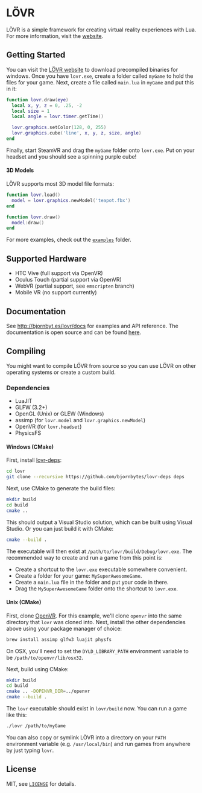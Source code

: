 LÖVR
===

LÖVR is a simple framework for creating virtual reality experiences with Lua.  For more information,
visit the [website](http://bjornbyt.es/lovr).

Getting Started
---

You can visit the [LÖVR website](http://bjornbyt.es/lovr) to download precompiled binaries for
windows.  Once you have `lovr.exe`, create a folder called `myGame` to hold the files for your game.
Next, create a file called `main.lua` in `myGame` and put this in it:

```lua
function lovr.draw(eye)
  local x, y, z = 0, .25, -2
  local size = 1
  local angle = lovr.timer.getTime()

  lovr.graphics.setColor(128, 0, 255)
  lovr.graphics.cube('line', x, y, z, size, angle)
end
```

Finally, start SteamVR and drag the `myGame` folder onto `lovr.exe`.  Put on your headset and you
should see a spinning purple cube!

#### 3D Models

LÖVR supports most 3D model file formats:

```lua
function lovr.load()
  model = lovr.graphics.newModel('teapot.fbx')
end

function lovr.draw()
  model:draw()
end
```

For more examples, check out the [`examples`](examples) folder.

Supported Hardware
---

- HTC Vive (full support via OpenVR)
- Oculus Touch (partial support via OpenVR)
- WebVR (partial support, see `emscripten` branch)
- Mobile VR (no support currently)

Documentation
---

See <http://bjornbyt.es/lovr/docs> for examples and API reference.  The documentation is open source
and can be found [here](https://github.com/bjornbytes/lovr-docs).

Compiling
---

You might want to compile LÖVR from source so you can use LÖVR on other operating systems or create
a custom build.

### Dependencies

- LuaJIT
- GLFW (3.2+)
- OpenGL (Unix) or GLEW (Windows)
- assimp (for `lovr.model` and `lovr.graphics.newModel`)
- OpenVR (for `lovr.headset`)
- PhysicsFS

#### Windows (CMake)

First, install [lovr-deps](https://github.com/bjornbytes/lovr-deps):

```sh
cd lovr
git clone --recursive https://github.com/bjornbytes/lovr-deps deps
```

Next, use CMake to generate the build files:

```sh
mkdir build
cd build
cmake ..
```

This should output a Visual Studio solution, which can be built using Visual Studio.  Or you can
just build it with CMake:

```sh
cmake --build .
```

The executable will then exist at `/path/to/lovr/build/Debug/lovr.exe`.  The recommended way to
create and run a game from this point is:

- Create a shortcut to the `lovr.exe` executable somewhere convenient.
- Create a folder for your game: `MySuperAwesomeGame`.
- Create a `main.lua` file in the folder and put your code in there.
- Drag the `MySuperAwesomeGame` folder onto the shortcut to `lovr.exe`.

#### Unix (CMake)

First, clone [OpenVR](https://github.com/ValveSoftware/openvr).  For this example, we'll clone
`openvr` into the same directory that `lovr` was cloned into.  Next, install the other dependencies
above using your package manager of choice:

```sh
brew install assimp glfw3 luajit physfs
```

On OSX, you'll need to set the `DYLD_LIBRARY_PATH` environment variable to be
`/path/to/openvr/lib/osx32`.

Next, build using CMake:

```sh
mkdir build
cd build
cmake .. -DOPENVR_DIR=../openvr
cmake --build .
```

The `lovr` executable should exist in `lovr/build` now.  You can run a game like this:

```sh
./lovr /path/to/myGame
```

You can also copy or symlink LÖVR into a directory on your `PATH` environment variable (e.g.
`/usr/local/bin`) and run games from anywhere by just typing `lovr`.

License
---

MIT, see [`LICENSE`](LICENSE) for details.
